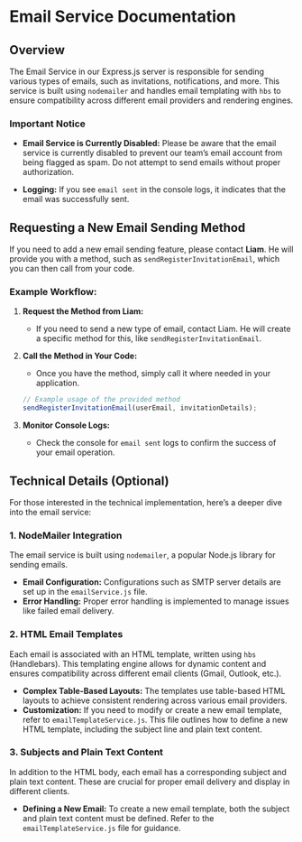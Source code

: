 # Email Service Documentation

## Overview

The Email Service in our Express.js server is responsible for sending various types of emails, such as invitations, notifications, and more. This service is built using `nodemailer` and handles email templating with `hbs` to ensure compatibility across different email providers and rendering engines.

### Important Notice

- **Email Service is Currently Disabled:** Please be aware that the email service is currently disabled to prevent our team’s email account from being flagged as spam. Do not attempt to send emails without proper authorization.
  
- **Logging:** If you see `email sent` in the console logs, it indicates that the email was successfully sent.

## Requesting a New Email Sending Method

If you need to add a new email sending feature, please contact **Liam**. He will provide you with a method, such as `sendRegisterInvitationEmail`, which you can then call from your code. 

### Example Workflow:

1. **Request the Method from Liam:**
   - If you need to send a new type of email, contact Liam. He will create a specific method for this, like `sendRegisterInvitationEmail`.

2. **Call the Method in Your Code:**
   - Once you have the method, simply call it where needed in your application.

   ```javascript
   // Example usage of the provided method
   sendRegisterInvitationEmail(userEmail, invitationDetails);
   ```

3. **Monitor Console Logs:**
   - Check the console for `email sent` logs to confirm the success of your email operation.

## Technical Details (Optional)

For those interested in the technical implementation, here’s a deeper dive into the email service:

### 1. **NodeMailer Integration**

The email service is built using `nodemailer`, a popular Node.js library for sending emails.

- **Email Configuration:** Configurations such as SMTP server details are set up in the `emailService.js` file.
- **Error Handling:** Proper error handling is implemented to manage issues like failed email delivery.

### 2. **HTML Email Templates**

Each email is associated with an HTML template, written using `hbs` (Handlebars). This templating engine allows for dynamic content and ensures compatibility across different email clients (Gmail, Outlook, etc.).

- **Complex Table-Based Layouts:** The templates use table-based HTML layouts to achieve consistent rendering across various email providers.
- **Customization:** If you need to modify or create a new email template, refer to `emailTemplateService.js`. This file outlines how to define a new HTML template, including the subject line and plain text content.

### 3. **Subjects and Plain Text Content**

In addition to the HTML body, each email has a corresponding subject and plain text content. These are crucial for proper email delivery and display in different clients.

- **Defining a New Email:** To create a new email template, both the subject and plain text content must be defined. Refer to the `emailTemplateService.js` file for guidance.